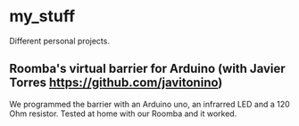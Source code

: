 # my_stuff

Different personal projects.

## Roomba's virtual barrier for Arduino (with Javier Torres https://github.com/javitonino)
We programmed the barrier with an Arduino uno, an infrarred LED and a 120 Ohm resistor. Tested at home with our Roomba and it worked.
